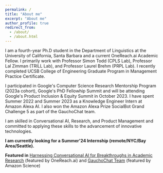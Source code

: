 ```yaml
---
permalink: /
title: "About me"
excerpt: "About me"
author_profile: true
redirect_from: 
  - /about/
  - /about.html
---
```


I am a fourth-year Ph.D student in the Department of Linguistics at the University of California, Santa Barbara and a current OneReach.ai Academic Fellow. I primarily work with Professor Simon Todd (CPLS Lab), Professor Lal Zimman (TRILL Lab), and Professor Laurel Brehm (PRPL Lab). I recently completed UCSB College of Engineering Graduate Program in Management Practice Certificate.  

I participated in Google's Computer Science Research Mentorship Program (2023a cohort), Google's PhD Fellowhip Summit and will be attending Google's Product Inclusion & Equity Summit in October 2023. I have spent Summer 2022 and Summer 2023 as a Knowledge Engineer Intern at Amazon Alexa AI. I also won the Amazon Alexa Prize SocialBot Grand Challenge 5 as part of the GauchoChat team.

I am skilled in Conversational AI, Research, and Product Management and committed to applying these skills to the advancement of innovative technologies. 

**I am currently looking for a Summer'24 Internship (remote/NYC/Bay Area/Seattle).**

**Featured in** <a href="https://onereach.ai/harnessing-conversational-ai-for-breakthroughs-in-academic-research/">Harnessing Conversational AI for Breakthroughs in Academic Research</a> (featured by OneReach.ai) and <a href="[https://www.amazon.science/alexa-prize/teams/gauchochat-2022](https://www.amazon.science/alexa-prize/socialbot-grand-challenge/2022
)">GauchoChat Team</a> (featured by Amazon Science)




